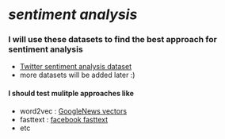 # _**sentiment analysis**_
### I will use these datasets to find the best approach for sentiment analysis 
* [Twitter sentiment analysis dataset](https://www.kaggle.com/arkhoshghalb/twitter-sentiment-analysis-hatred-speech) 
* more datasets will be added later :)

#### I should test mulitple approaches like 
* word2vec : [GoogleNews vectors](https://code.google.com/archive/p/word2vec/)
* fasttext : [facebook fasttext](https://fasttext.cc/)
* etc

